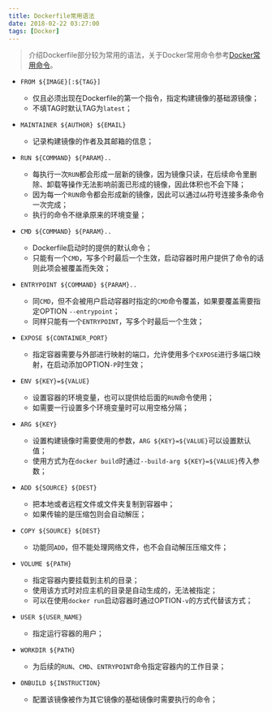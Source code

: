 ```yaml
---
title: Dockerfile常用语法
date: 2018-02-22 03:27:00
tags: [Docker]
---
```


> 介绍Dockerfile部分较为常用的语法，关于Docker常用命令参考[Docker常用命令](https://www.0x0f0f.com/Docker/frequently-used-docker-command-line/)。

- `FROM ${IMAGE}[:${TAG}]`
  - 仅且必须出现在Dockerfile的第一个指令，指定构建镜像的基础源镜像；
  - 不填TAG时默认TAG为`latest`；

- `MAINTAINER ${AUTHOR} ${EMAIL}`
  - 记录构建镜像的作者及其邮箱的信息；

- `RUN ${COMMAND} ${PARAM}..`
  - 每执行一次`RUN`都会形成一层新的镜像，因为镜像只读，在后续命令里删除、卸载等操作无法影响前面已形成的镜像，因此体积也不会下降；
  - 因为每一个`RUN`命令都会形成新的镜像，因此可以通过`&&`符号连接多条命令一次完成；
  - 执行的命令不继承原来的环境变量；

- `CMD ${COMMAND} ${PARAM}..`
  - Dockerfile启动时的提供的默认命令；
  - 只能有一个`CMD`，写多个时最后一个生效，启动容器时用户提供了命令的话则此项会被覆盖而失效；

- `ENTRYPOINT ${COMMAND} ${PARAM}..`
  - 同`CMD`，但不会被用户启动容器时指定的`CMD`命令覆盖，如果要覆盖需要指定OPTION `--entrypoint`；
  - 同样只能有一个`ENTRYPOINT`，写多个时最后一个生效；

- `EXPOSE ${CONTAINER_PORT}`
  - 指定容器需要与外部进行映射的端口，允许使用多个`EXPOSE`进行多端口映射，在启动添加OPTION`-P`时生效；

- `ENV ${KEY}=${VALUE}`
  - 设置容器的环境变量，也可以提供给后面的`RUN`命令使用；
  - 如需要一行设置多个环境变量时可以用空格分隔；

- `ARG ${KEY}`
  - 设置构建镜像时需要使用的参数，`ARG ${KEY}=${VALUE}`可以设置默认值；
  - 使用方式为在`docker build`时通过`--build-arg ${KEY}=${VALUE}`传入参数；

- `ADD ${SOURCE} ${DEST}`
  - 把本地或者远程文件或文件夹复制到容器中；
  - 如果传输的是压缩包则会自动解压；

- `COPY ${SOURCE} ${DEST}`
  - 功能同`ADD`，但不能处理网络文件，也不会自动解压压缩文件；

- `VOLUME ${PATH}`
  - 指定容器内要挂载到主机的目录；
  - 使用该方式时对应主机的目录是自动生成的，无法被指定；
  - 可以在使用`docker run`启动容器时通过OPTION`-v`的方式代替该方式；

- `USER ${USER_NAME}`
  - 指定运行容器的用户；

- `WORKDIR ${PATH}`
  - 为后续的`RUN`、`CMD`、`ENTRYPOINT`命令指定容器内的工作目录；

- `ONBUILD ${INSTRUCTION}`
  - 配置该镜像被作为其它镜像的基础镜像时需要执行的命令；
